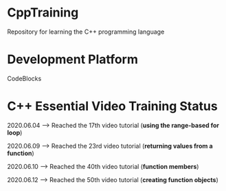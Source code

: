 # CppTraining
Repository for learning the C++ programming language

# Development Platform
CodeBlocks

# C++ Essential Video Training Status
2020.06.04 --> Reached the 17th video tutorial (**using the range-based for loop**)

2020.06.09 --> Reached the 23rd video tutorial (**returning values from a function**)

2020.06.10 --> Reached the 40th video tutorial (**function members**)

2020.06.12 --> Reached the 50th video tutorial (**creating function objects**)

